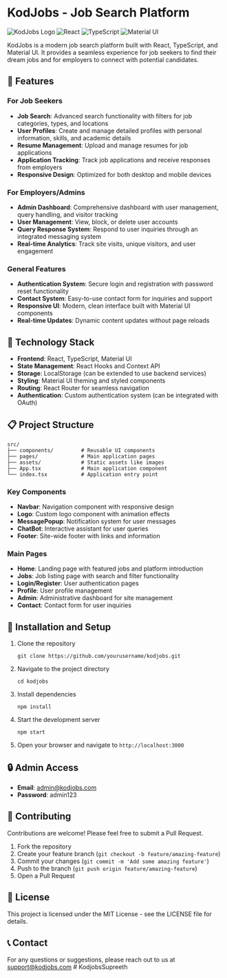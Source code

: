 # KodJobs - Job Search Platform

![KodJobs Logo](https://img.shields.io/badge/KodJobs-Job%20Search%20Platform-blue)
![React](https://img.shields.io/badge/React-18.x-blue)
![TypeScript](https://img.shields.io/badge/TypeScript-4.x-blue)
![Material UI](https://img.shields.io/badge/Material%20UI-5.x-purple)

KodJobs is a modern job search platform built with React, TypeScript, and Material UI. It provides a seamless experience for job seekers to find their dream jobs and for employers to connect with potential candidates.

## 🌟 Features

### For Job Seekers
- **Job Search**: Advanced search functionality with filters for job categories, types, and locations
- **User Profiles**: Create and manage detailed profiles with personal information, skills, and academic details
- **Resume Management**: Upload and manage resumes for job applications
- **Application Tracking**: Track job applications and receive responses from employers
- **Responsive Design**: Optimized for both desktop and mobile devices

### For Employers/Admins
- **Admin Dashboard**: Comprehensive dashboard with user management, query handling, and visitor tracking
- **User Management**: View, block, or delete user accounts
- **Query Response System**: Respond to user inquiries through an integrated messaging system
- **Real-time Analytics**: Track site visits, unique visitors, and user engagement

### General Features
- **Authentication System**: Secure login and registration with password reset functionality
- **Contact System**: Easy-to-use contact form for inquiries and support
- **Responsive UI**: Modern, clean interface built with Material UI components
- **Real-time Updates**: Dynamic content updates without page reloads

## 🚀 Technology Stack

- **Frontend**: React, TypeScript, Material UI
- **State Management**: React Hooks and Context API
- **Storage**: LocalStorage (can be extended to use backend services)
- **Styling**: Material UI theming and styled components
- **Routing**: React Router for seamless navigation
- **Authentication**: Custom authentication system (can be integrated with OAuth)

## 📋 Project Structure

```
src/
├── components/         # Reusable UI components
├── pages/              # Main application pages
├── assets/             # Static assets like images
├── App.tsx             # Main application component
└── index.tsx           # Application entry point
```

### Key Components
- **Navbar**: Navigation component with responsive design
- **Logo**: Custom logo component with animation effects
- **MessagePopup**: Notification system for user messages
- **ChatBot**: Interactive assistant for user queries
- **Footer**: Site-wide footer with links and information

### Main Pages
- **Home**: Landing page with featured jobs and platform introduction
- **Jobs**: Job listing page with search and filter functionality
- **Login/Register**: User authentication pages
- **Profile**: User profile management
- **Admin**: Administrative dashboard for site management
- **Contact**: Contact form for user inquiries

## 🔧 Installation and Setup

1. Clone the repository
   ```
   git clone https://github.com/yourusername/kodjobs.git
   ```

2. Navigate to the project directory
   ```
   cd kodjobs
   ```

3. Install dependencies
   ```
   npm install
   ```

4. Start the development server
   ```
   npm start
   ```

5. Open your browser and navigate to `http://localhost:3000`

## 🔒 Admin Access

- **Email**: admin@kodjobs.com
- **Password**: admin123

## 🤝 Contributing

Contributions are welcome! Please feel free to submit a Pull Request.

1. Fork the repository
2. Create your feature branch (`git checkout -b feature/amazing-feature`)
3. Commit your changes (`git commit -m 'Add some amazing feature'`)
4. Push to the branch (`git push origin feature/amazing-feature`)
5. Open a Pull Request

## 📝 License

This project is licensed under the MIT License - see the LICENSE file for details.

## 📞 Contact

For any questions or suggestions, please reach out to us at support@kodjobs.com
#   K o d j o b s S u p r e e t h  
 